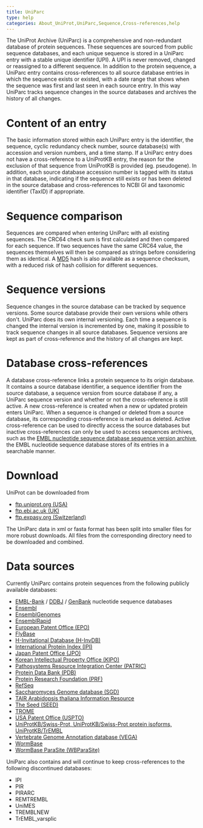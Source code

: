 ```yaml
---
title: UniParc
type: help
categories: About_UniProt,UniParc,Sequence,Cross-references,help
---
```


The UniProt Archive (UniParc) is a comprehensive and non-redundant database of protein sequences. These sequences are sourced from public sequence databases, and each unique sequence is stored in a UniParc entry with a stable unique identifier (UPI). A UPI is never removed, changed or reassigned to a different sequence. In addition to the protein sequence, a UniParc entry contains cross-references to all source database entries in which the sequence exists or existed, with a date range that shows when the sequence was first and last seen in each source entry. In this way UniParc tracks sequence changes in the source databases and archives the history of all changes.

# Content of an entry

The basic information stored within each UniParc entry is the identifier, the sequence, cyclic redundancy check number, source database(s) with accession and version numbers, and a time stamp. If a UniParc entry does not have a cross-reference to a UniProtKB entry, the reason for the exclusion of that sequence from UniProtKB is provided (eg. pseudogene). In addition, each source database accession number is tagged with its status in that database, indicating if the sequence still exists or has been deleted in the source database and cross-references to NCBI GI and taxonomic identifier (TaxID) if appropriate.

# Sequence comparison

Sequences are compared when entering UniParc with all existing sequences. The CRC64 check sum is first calculated and then compared for each sequence. If two sequences have the same CRC64 value, the sequences themselves will then be compared as strings before considering them as identical. A [MD5](https://en.wikipedia.org/wiki/MD5) hash is also available as a sequence checksum, with a reduced risk of hash collision for different sequences.

# Sequence versions

Sequence changes in the source database can be tracked by sequence versions. Some source database provide their own versions while others don't. UniParc does its own internal versioning. Each time a sequence is changed the internal version is incremented by one, making it possible to track sequence changes in all source databases. Sequence versions are kept as part of cross-reference and the history of all changes are kept.

# Database cross-references

A database cross-reference links a protein sequence to its origin database. It contains a source database identifier, a sequence identifier from the source database, a sequence version from source database if any, a UniParc sequence version and whether or not the cross-reference is still active. A new cross-reference is created when a new or updated protein enters UniParc. When a sequence is changed or deleted from a source database, its corresponding cross-reference is marked as deleted. Active cross-reference can be used to directly access the source databases but inactive cross-references can only be used to access sequences archives, such as the [EMBL nucleotide sequence database sequence version archive](https://www.ebi.ac.uk/cgi-bin/sva/sva.pl), the EMBL nucleotide sequence database stores of its entries in a searchable manner.

# Download

UniProt can be downloaded from 
- [ftp.uniprot.org (USA)](https://ftp.uniprot.org/pub/databases/uniprot/current_release/uniparc/)
- [ftp.ebi.ac.uk (UK)](https://ftp.ebi.ac.uk/pub/databases/uniprot/current_release/uniparc/)
- [ftp.expasy.org (Switzerland)](https://ftp.expasy.org/databases/uniprot/current_release/uniparc/)
 
The UniParc data in xml or fasta format has been split into smaller files for more robust downloads. All files from the corresponding directory need to be downloaded and combined.

# Data sources

Currently UniParc contains protein sequences from the following publicly available databases:

- [EMBL-Bank](https://www.ebi.ac.uk/embl/) / [DDBJ](http://www.ddbj.nig.ac.jp/) / [GenBank](http://www.ncbi.nlm.nih.gov/Genbank/) nucleotide sequence databases
- [Ensembl](http://www.ensembl.org/)
- [EnsemblGenomes](http://www.ensemblgenomes.org/)
- [EnsemblRapid](https://rapid.ensembl.org/)
- [European Patent Office (EPO)](http://www.european-patent-office.org/)
- [FlyBase](http://flybase.bio.indiana.edu/)
- [H-Invitational Database (H-InvDB)](http://www.h-invitational.jp/)
- [International Protein Index (IPI)](https://www.ebi.ac.uk/IPI/)
- [Japan Patent Office (JPO)](http://www.jpo.go.jp/)
- [Korean Intellectual Property Office (KIPO)](http://www.kipo.go.kr/)
- [Pathosystems Resource Integration Center (PATRIC)](http://patricbrc.org/)
- [Protein Data Bank (PDB)](http://www.pdb.org/)
- [Protein Research Foundation (PRF)](http://www.prf.or.jp/index-e.html)
- [RefSeq](http://www.ncbi.nlm.nih.gov/RefSeq/)
- [Saccharomyces Genome database (SGD)](http://www.yeastgenome.org/)
- [TAIR Arabidopsis thaliana Information Resource](http://www.arabidopsis.org/)
- [The Seed (SEED)](http://theseed.org/)
- [TROME](ftp://ftp.isrec.isb-sib.ch/pub/databases/trome)
- [USA Patent Office (USPTO)](http://www.uspto.gov/)
- [UniProtKB/Swiss-Prot, UniProtKB/Swiss-Prot protein isoforms, UniProtKB/TrEMBL](https://www.uniprot.org/uniprot)
- [Vertebrate Genome Annotation database (VEGA)](http://vega.sanger.ac.uk/)
- [WormBase](http://www.wormbase.org/)
- [WormBase ParaSite (WBParaSite)](http://parasite.wormbase.org/)

UniParc also contains and will continue to keep cross-references to the following discontinued databases:

-   IPI
-   PIR
-   PIRARC
-   REMTREMBL
-   UniMES
-   TREMBLNEW
-   TrEMBL\_varsplic
